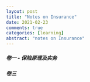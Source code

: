 ```yaml
---
layout: post
title: "Notes on Insurance"
date: 2021-02-23
comments: true
categories: [learning]
abstract: "notes on Insurance"
---
```


##### 卷一 - 保险原理及实务

##### 卷三 